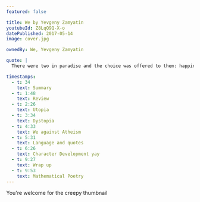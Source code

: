 ```yaml
---
featured: false

title: We by Yevgeny Zamyatin
youtubeId: Z8LqQ9Q-X-o
datePublished: 2017-05-14
image: cover.jpg

ownedBy: We, Yevgeny Zamyatin

quote: |
  There were two in paradise and the choice was offered to them: happiness without freedom, or freedom without happiness

timestamps:
  - t: 34
    text: Summary
  - t: 1:48
    text: Review
  - t: 2:26
    text: Utopia
  - t: 3:34
    text: Dystopia
  - t: 4:33
    text: We against Atheism
  - t: 5:31
    text: Language and quotes
  - t: 6:26
    text: Character Development yay
  - t: 9:27
    text: Wrap up
  - t: 9:53
    text: Mathematical Poetry
---
```


You're welcome for the creepy thumbnail
